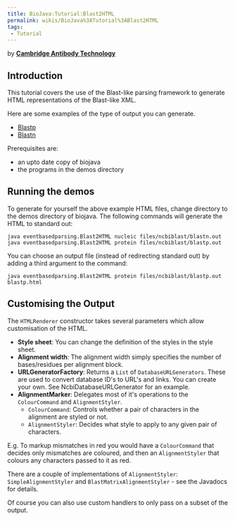 ```yaml
---
title: BioJava:Tutorial:Blast2HTML
permalink: wikis/BioJava%3ATutorial%3ABlast2HTML
tags:
 - Tutorial
---
```


by **[Cambridge Antibody
Technology](mailto:bioinformatics@CambridgeAntibody.com)**

Introduction
------------

This tutorial covers the use of the Blast-like parsing framework to
generate HTML representations of the Blast-like XML.

Here are some examples of the type of output you can generate.

-   [Blastp](http://www.biojava.org/tutorials/blastlikeParsingCookBook/blastp.html)
-   [Blastn](http://www.biojava.org/tutorials/blastlikeParsingCookBook/blastp.html)

Prerequisites are:

-   an upto date copy of biojava
-   the programs in the demos directory

Running the demos
-----------------

To generate for yourself the above example HTML files, change directory
to the demos directory of biojava. The following commands will generate
the HTML to standard out:

    java eventbasedparsing.Blast2HTML nucleic files/ncbiblast/blastn.out
    java eventbasedparsing.Blast2HTML protein files/ncbiblast/blastp.out

You can choose an output file (instead of redirecting standard out) by
adding a third argument to the command:

    java eventbasedparsing.Blast2HTML protein files/ncbiblast/blastp.out blastp.html

Customising the Output
----------------------

The `HTMLRenderer` constructor takes several parameters which allow
customisation of the HTML.

-   **Style sheet**: You can change the definition of the styles in the
    style sheet.
-   **Alignment width**: The alignment width simply specifies the number
    of bases/residues per alignment block.
-   **URLGeneratorFactory**: Returns a `List` of
    `DatabaseURLGenerators`. These are used to convert database ID's to
    URL's and links. You can create your own. See
    NcbiDatabaseURLGenerator for an example.
-   **AlignmentMarker**: Delegates most of it's operations to the
    `ColourCommand` and `AlignmentStyler`.
    -   `ColourCommand`: Controls whether a pair of characters in the
        alignment are styled or not.
    -   `AlignmentStyler`: Decides what style to apply to any given pair
        of characters.

E.g. To markup mismatches in red you would have a `ColourCommand` that
decides only mismatches are coloured, and then an `AlignmentStyler` that
colours any characters passed to it as red.

There are a couple of implementations of `AlignmentStyler`:
`SimpleAlignmentStyler` and `BlastMatrixAlignmentStyler` - see the
Javadocs for details.

Of course you can also use custom handlers to only pass on a subset of
the output.

